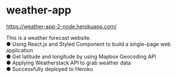 # weather-app
https://weather-app-2-node.herokuapp.com/

This is a weather forecast website.\
● Using React.js and Styled Component to build a single-page web application\
● Get latitude and longitude by using Mapbox Geocoding API\
● Applying Weatherstack API to grab weather data\
● Successfully deployed to Heroku
